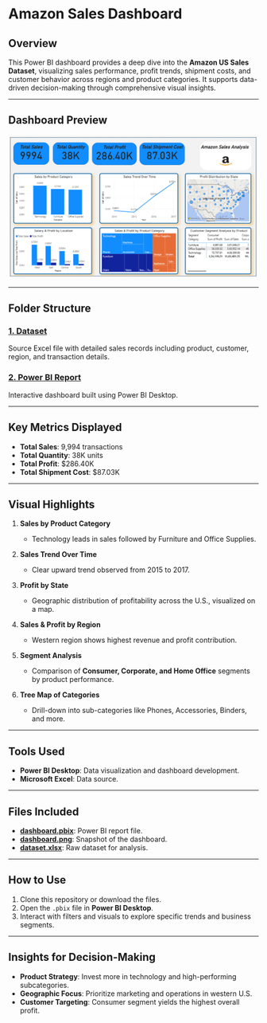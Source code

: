 # Amazon Sales Dashboard

## Overview
This Power BI dashboard provides a deep dive into the **Amazon US Sales Dataset**, visualizing sales performance, profit trends, shipment costs, and customer behavior across regions and product categories. It supports data-driven decision-making through comprehensive visual insights.

---

## Dashboard Preview

![Dashboard Preview](https://github.com/21BPS1591/Amazon-Sales-Analysis-PowerBi/blob/main/DashBoard.png)

---

## Folder Structure

### [1. Dataset](https://github.com/21BPS1591/Amazon-Sales-Analysis-PowerBi/blob/main/dataset.xlsx)  
Source Excel file with detailed sales records including product, customer, region, and transaction details.

### [2. Power BI Report](https://github.com/21BPS1591/Amazon-Sales-Analysis-PowerBi/blob/main/Dashboard.pbix)  
Interactive dashboard built using Power BI Desktop.

---

## Key Metrics Displayed

- **Total Sales**: 9,994 transactions
- **Total Quantity**: 38K units
- **Total Profit**: $286.40K
- **Total Shipment Cost**: $87.03K

---

## Visual Highlights

1. **Sales by Product Category**  
   - Technology leads in sales followed by Furniture and Office Supplies.

2. **Sales Trend Over Time**  
   - Clear upward trend observed from 2015 to 2017.

3. **Profit by State**  
   - Geographic distribution of profitability across the U.S., visualized on a map.

4. **Sales & Profit by Region**  
   - Western region shows highest revenue and profit contribution.

5. **Segment Analysis**  
   - Comparison of **Consumer, Corporate, and Home Office** segments by product performance.

6. **Tree Map of Categories**  
   - Drill-down into sub-categories like Phones, Accessories, Binders, and more.

---

## Tools Used

- **Power BI Desktop**: Data visualization and dashboard development.
- **Microsoft Excel**: Data source.

---

## Files Included

- **[dashboard.pbix](https://github.com/21BPS1591/Amazon-Sales-Analysis-PowerBi/blob/main/Dashboard.pbix)**: Power BI report file.
- **[dashboard.png](https://github.com/21BPS1591/Amazon-Sales-Analysis-PowerBi/blob/main/DashBoard.png)**: Snapshot of the dashboard.
- **[dataset.xlsx](https://github.com/21BPS1591/Amazon-Sales-Analysis-PowerBi/blob/main/dataset.xlsx)**: Raw dataset for analysis.

---

## How to Use

1. Clone this repository or download the files.
2. Open the `.pbix` file in **Power BI Desktop**.
3. Interact with filters and visuals to explore specific trends and business segments.

---

## Insights for Decision-Making

- **Product Strategy**: Invest more in technology and high-performing subcategories.
- **Geographic Focus**: Prioritize marketing and operations in western U.S.
- **Customer Targeting**: Consumer segment yields the highest overall profit.


